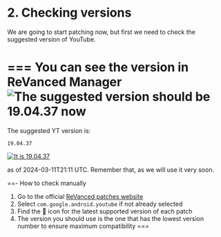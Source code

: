# 2. Checking versions

We are going to start patching now, but first we need to check the suggested version of YouTube.

=== You can see the version in ReVanced Manager
![The suggested version should be 19.04.37 now](https://github.com/SodaWithoutSparkles/ReVanced-troubleshooting-guide/blob/main/screenshots/101-check_ver_manager.jpg?raw=true)
===

The suggested YT version is:

```
19.04.37
```

[![It is 19.04.37](https://img.shields.io/badge/Suggested%20Version-19.04.37-ff0000?style=for-the-badge&logo=youtube)](https://www.apkmirror.com/apk/google-inc/youtube/youtube-19-04-37-release/youtube-19-04-37-android-apk-download/)

as of 2024-03-11T21:11 UTC. Remember that, as we will use it very soon.

==- How to check manually
1. Go to the official [ReVanced patches website](https://revanced.app/patches?pkg=com.google.android.youtube)
2. Select `com.google.android.youtube` if not already selected
3. Find the 🎯 icon for the latest supported version of each patch
4. The version you should use is the one that has the lowest version number to ensure maximum compatibility
===
